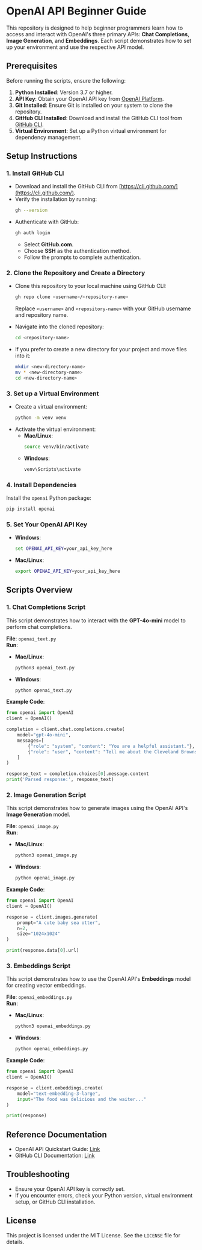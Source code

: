 
# OpenAI API Beginner Guide

This repository is designed to help beginner programmers learn how to access and interact with OpenAI's three primary APIs: **Chat Completions**, **Image Generation**, and **Embeddings**. Each script demonstrates how to set up your environment and use the respective API model.



## Prerequisites

Before running the scripts, ensure the following:

1. **Python Installed**: Version 3.7 or higher.
2. **API Key**: Obtain your OpenAI API key from [OpenAI Platform](https://platform.openai.com/).
3. **Git Installed**: Ensure Git is installed on your system to clone the repository.
4. **GitHub CLI Installed**: Download and install the GitHub CLI tool from [GitHub CLI](https://cli.github.com/).
5. **Virtual Environment**: Set up a Python virtual environment for dependency management.



## Setup Instructions

### 1. Install GitHub CLI
- Download and install the GitHub CLI from [https://cli.github.com/](https://cli.github.com/).
- Verify the installation by running:
  ```bash
  gh --version
  ```
- Authenticate with GitHub:
  ```bash
  gh auth login
  ```
  - Select **GitHub.com**.
  - Choose **SSH** as the authentication method.
  - Follow the prompts to complete authentication.



### 2. Clone the Repository and Create a Directory
- Clone this repository to your local machine using GitHub CLI:
  ```bash
  gh repo clone <username>/<repository-name>
  ```
  Replace `<username>` and `<repository-name>` with your GitHub username and repository name.

- Navigate into the cloned repository:
  ```bash
  cd <repository-name>
  ```

- If you prefer to create a new directory for your project and move files into it:
  ```bash
  mkdir <new-directory-name>
  mv * <new-directory-name>
  cd <new-directory-name>
  ```



### 3. Set up a Virtual Environment
- Create a virtual environment:
  ```bash
  python -m venv venv
  ```
- Activate the virtual environment:
  - **Mac/Linux**:
    ```bash
    source venv/bin/activate
    ```
  - **Windows**:
    ```cmd
    venv\Scripts\activate
    ```



### 4. Install Dependencies
Install the `openai` Python package:
```bash
pip install openai
```



### 5. Set Your OpenAI API Key
- **Windows**:
  ```cmd
  set OPENAI_API_KEY=your_api_key_here
  ```
- **Mac/Linux**:
  ```bash
  export OPENAI_API_KEY=your_api_key_here
  ```



## Scripts Overview

### **1. Chat Completions Script**
This script demonstrates how to interact with the **GPT-4o-mini** model to perform chat completions.

**File**: `openai_text.py`  
**Run**:
- **Mac/Linux**:
  ```bash
  python3 openai_text.py
  ```
- **Windows**:
  ```cmd
  python openai_text.py
  ```

**Example Code**:
```python
from openai import OpenAI
client = OpenAI()

completion = client.chat.completions.create(
    model="gpt-4o-mini",
    messages=[
        {"role": "system", "content": "You are a helpful assistant."},
        {"role": "user", "content": "Tell me about the Cleveland Browns' 2022 season."}
    ]
)

response_text = completion.choices[0].message.content
print('Parsed response:', response_text)
```


### **2. Image Generation Script**
This script demonstrates how to generate images using the OpenAI API's **Image Generation** model.

**File**: `openai_image.py`  
**Run**:
- **Mac/Linux**:
  ```bash
  python3 openai_image.py
  ```
- **Windows**:
  ```cmd
  python openai_image.py
  ```

**Example Code**:
```python
from openai import OpenAI
client = OpenAI()

response = client.images.generate(
    prompt="A cute baby sea otter",
    n=2,
    size="1024x1024"
)

print(response.data[0].url)
```



### **3. Embeddings Script**
This script demonstrates how to use the OpenAI API's **Embeddings** model for creating vector embeddings.

**File**: `openai_embeddings.py`  
**Run**:
- **Mac/Linux**:
  ```bash
  python3 openai_embeddings.py
  ```
- **Windows**:
  ```cmd
  python openai_embeddings.py
  ```

**Example Code**:
```python
from openai import OpenAI
client = OpenAI()

response = client.embeddings.create(
    model="text-embedding-3-large",
    input="The food was delicious and the waiter..."
)

print(response)
```



## Reference Documentation
- OpenAI API Quickstart Guide: [Link](https://platform.openai.com/docs/quickstart)
- GitHub CLI Documentation: [Link](https://cli.github.com/manual/)



## Troubleshooting

- Ensure your OpenAI API key is correctly set.
- If you encounter errors, check your Python version, virtual environment setup, or GitHub CLI installation.



## License

This project is licensed under the MIT License. See the `LICENSE` file for details.
```

